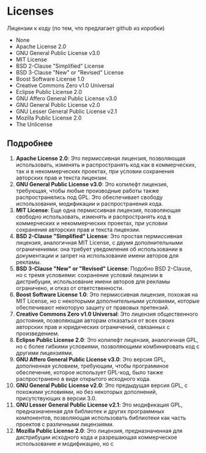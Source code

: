 # Licenses

Лицензии к коду (по тем, что предлагает github из коробки)

* None
* Apache License 2.0
* GNU General Public License v3.0
* MIT License
* BSD 2-Clause "Simplified" License
* BSD 3-Clause "New" or "Revised" License
* Boost Software License 1.0
* Creative Commons Zero v1.0 Universal
* Eclipse Public License 2.0
* GNU Affero General Public License v3.0
* GNU General Public License v2.0
* GNU Lesser General Public License v2.1
* Mozilla Public License 2.0
* The Unlicense

## Подробнее

1. **Apache License 2.0**: Это пермиссивная лицензия, позволяющая использовать, изменять и распространять код как в коммерческих, так и в некоммерческих проектах, при условии сохранения авторских прав и текста лицензии.
2. **GNU General Public License v3.0**: Это копилефт лицензия, требующая, чтобы любые производные работы также распространялись под GPL. Это обеспечивает свободу использования, модификации и распространения кода.
3. **MIT License**: Еще одна пермиссивная лицензия, позволяющая свободно использовать, изменять и распространять код в коммерческих и некоммерческих проектах, при условии сохранения авторских прав и текста лицензии.
4. **BSD 2-Clause "Simplified" License**: Это простая пермиссивная лицензия, аналогичная MIT License, с двумя дополнительными ограничениями: она требует уведомления об использовании в документации и запрет на использование имени авторов для рекламы.
5. **BSD 3-Clause "New" or "Revised" License**: Подобно BSD 2-Clause, но с тремя условиями: сохранение условий лицензии в дистрибуции, использование имени авторов для рекламы ограничено, и отказ от ответственности.
6. **Boost Software License 1.0**: Это пермиссивная лицензия, похожая на MIT License, но с некоторыми дополнительными условиями, которые обеспечивают некоторую защиту от правовых претензий.
7. **Creative Commons Zero v1.0 Universal**: Это лицензия общественного достояния, позволяющая авторам отказаться от всех своих авторских прав и юридических ограничений, связанных с произведением.
8. **Eclipse Public License 2.0**: Это копилефт лицензия, аналогичная GPL, но с более гибкими условиями, позволяющими комбинировать код с другими лицензиями.
9. **GNU Affero General Public License v3.0**: Это версия GPL, дополненная условием, требующим, чтобы программное обеспечение, которое использует GPL-код, было также распространено в виде открытого исходного кода.
10. **GNU General Public License v2.0**: Это предыдущая версия GPL, с похожими условиями, но без некоторых дополнений, присутствующих в версии 3.0.
11. **GNU Lesser General Public License v2.1**: Это модификация GPL, предназначенная для библиотек и других программных компонентов, позволяющая использовать библиотеки как часть проектов с различными лицензиями.
12. **Mozilla Public License 2.0**: Это лицензия, предназначенная для дистрибуции исходного кода и разрешающая коммерческое использование и модификацию, но с

